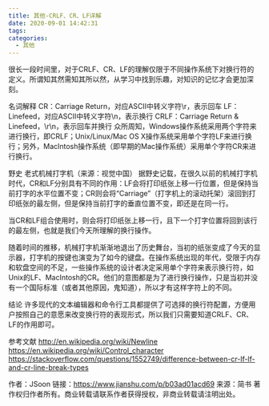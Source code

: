 ```yaml
---
title: 其他-CRLF、CR、LF详解
date: 2020-09-01 14:42:31
tags:  
categories:
  - 其他
---
```

很长一段时间里，对于CRLF、CR、LF的理解仅限于不同操作系统下对换行符的定义。所谓知其然需知其所以然，从学习中找到乐趣，对知识的记忆才会更加深刻。

名词解释
CR：Carriage Return，对应ASCII中转义字符\r，表示回车
LF：Linefeed，对应ASCII中转义字符\n，表示换行
CRLF：Carriage Return & Linefeed，\r\n，表示回车并换行
众所周知，Windows操作系统采用两个字符来进行换行，即CRLF；Unix/Linux/Mac OS X操作系统采用单个字符LF来进行换行；另外，MacIntosh操作系统（即早期的Mac操作系统）采用单个字符CR来进行换行。

野史
老式机械打字机（来源：视觉中国）
据野史记载，在很久以前的机械打字机时代，CR和LF分别具有不同的作用：LF会将打印纸张上移一行位置，但是保持当前打字的水平位置不变；CR则会将“Carriage”（打字机上的滚动托架）滚回到打印纸张的最左侧，但是保持当前打字的垂直位置不变，即还是在同一行。

当CR和LF组合使用时，则会将打印纸张上移一行，且下一个打字位置将回到该行的最左侧，也就是我们今天所理解的换行操作。

随着时间的推移，机械打字机渐渐地退出了历史舞台，当初的纸张变成了今天的显示器，打字机的按键也演变为了如今的键盘。在操作系统出现的年代，受限于内存和软盘空间的不足，一些操作系统的设计者决定采用单个字符来表示换行符，如Unix的LF、MacIntosh的CR。他们的意图都是为了进行换行操作，只是当初并没有一个国际标准（或者其他原因，鬼知道），所以才有这样字符上的不同。

结论
许多现代的文本编辑器和命令行工具都提供了可选择的换行符配置，方便用户按照自己的意愿来改变换行符的表现形式，所以我们只需要知道CRLF、CR、LF的作用即可。

参考文献
http://en.wikipedia.org/wiki/Newline
https://en.wikipedia.org/wiki/Control_character
https://stackoverflow.com/questions/1552749/difference-between-cr-lf-lf-and-cr-line-break-types

作者：JSoon
链接：https://www.jianshu.com/p/b03ad01acd69
来源：简书
著作权归作者所有。商业转载请联系作者获得授权，非商业转载请注明出处。